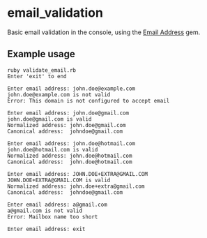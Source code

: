 # email_validation
Basic email validation in the console, using the [Email Address](https://github.com/afair/email_address) gem.


## Example usage
```
ruby validate_email.rb
Enter 'exit' to end

Enter email address: john.doe@example.com
john.doe@example.com is not valid
Error: This domain is not configured to accept email

Enter email address: john.doe@gmail.com
john.doe@gmail.com is valid
Normalized address: john.doe@gmail.com
Canonical address:  johndoe@gmail.com

Enter email address: john.doe@hotmail.com
john.doe@hotmail.com is valid
Normalized address: john.doe@hotmail.com
Canonical address:  john.doe@hotmail.com

Enter email address: JOHN.DOE+EXTRA@GMAIL.COM
JOHN.DOE+EXTRA@GMAIL.COM is valid
Normalized address: john.doe+extra@gmail.com
Canonical address:  johndoe@gmail.com

Enter email address: a@gmail.com
a@gmail.com is not valid
Error: Mailbox name too short

Enter email address: exit
```

